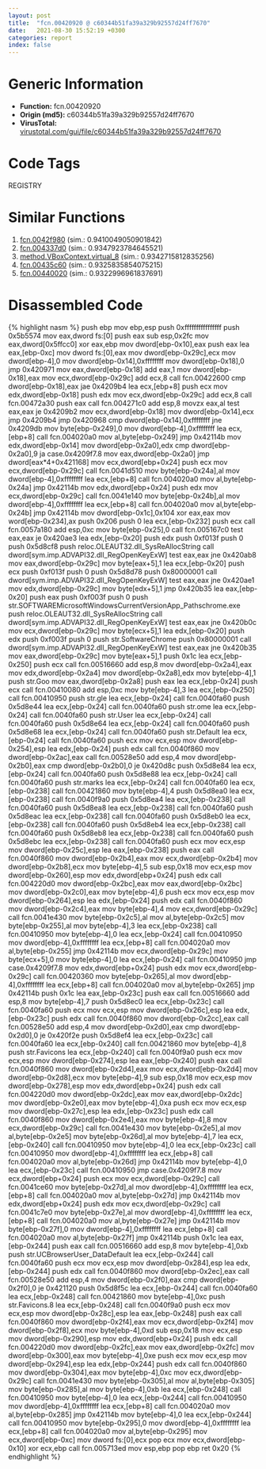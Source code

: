 ```yaml
---
layout: post
title:  "fcn.00420920 @ c60344b51fa39a329b92557d24ff7670"
date:   2021-08-30 15:52:19 +0300
categories: report
index: false
---
```


# Generic Information
- **Function:** fcn.00420920
- **Origin (md5):** c60344b51fa39a329b92557d24ff7670
- **VirusTotal:** [virustotal.com/gui/file/c60344b51fa39a329b92557d24ff7670][virustotal_ref]

# Code Tags
<span class="tag" id="REGISTRY">REGISTRY</span>


# Similar Functions

1. [fcn.0042f980][similar_1_ref] (sim.: 0.9410049050901842)
2. [fcn.004337d0][similar_2_ref] (sim.: 0.9347923784645521)
3. [method.VBoxContext.virtual\_8][similar_3_ref] (sim.: 0.9342715812835256)
4. [fcn.00435c60][similar_4_ref] (sim.: 0.9325835854075215)
5. [fcn.00440020][similar_5_ref] (sim.: 0.9322996961837691)


# Disassembled Code

{% highlight nasm %}
push ebp
mov ebp,esp
push 0xffffffffffffffff
push 0x5b5574
mov eax,dword fs:[0]
push eax
sub esp,0x2fc
mov eax,dword[0x5ffcc0]
xor eax,ebp
mov dword[ebp-0x10],eax
push eax
lea eax,[ebp-0xc]
mov dword fs:[0],eax
mov dword[ebp-0x29c],ecx
mov dword[ebp-4],0
mov dword[ebp-0x14],0xffffffff
mov dword[ebp-0x18],0
jmp 0x420971
mov eax,dword[ebp-0x18]
add eax,1
mov dword[ebp-0x18],eax
mov ecx,dword[ebp-0x29c]
add ecx,8
call fcn.00422600
cmp dword[ebp-0x18],eax
jae 0x4209b4
lea ecx,[ebp+8]
push ecx
mov edx,dword[ebp-0x18]
push edx
mov ecx,dword[ebp-0x29c]
add ecx,8
call fcn.00472a30
push eax
call fcn.004271c0
add esp,8
movzx eax,al
test eax,eax
je 0x4209b2
mov ecx,dword[ebp-0x18]
mov dword[ebp-0x14],ecx
jmp 0x4209b4
jmp 0x420968
cmp dword[ebp-0x14],0xffffffff
jne 0x4209db
mov byte[ebp-0x249],0
mov dword[ebp-4],0xffffffff
lea ecx,[ebp+8]
call fcn.004020a0
mov al,byte[ebp-0x249]
jmp 0x42114b
mov edx,dword[ebp-0x14]
mov dword[ebp-0x2a0],edx
cmp dword[ebp-0x2a0],9
ja case.0x4209f7.8
mov eax,dword[ebp-0x2a0]
jmp dword[eax*4+0x421168]
mov ecx,dword[ebp+0x24]
push ecx
mov ecx,dword[ebp-0x29c]
call fcn.0041d510
mov byte[ebp-0x24a],al
mov dword[ebp-4],0xffffffff
lea ecx,[ebp+8]
call fcn.004020a0
mov al,byte[ebp-0x24a]
jmp 0x42114b
mov edx,dword[ebp+0x24]
push edx
mov ecx,dword[ebp-0x29c]
call fcn.0041e140
mov byte[ebp-0x24b],al
mov dword[ebp-4],0xffffffff
lea ecx,[ebp+8]
call fcn.004020a0
mov al,byte[ebp-0x24b]
jmp 0x42114b
mov dword[ebp-0x1c],0x104
xor eax,eax
mov word[ebp-0x234],ax
push 0x206
push 0
lea ecx,[ebp-0x232]
push ecx
call fcn.0057a180
add esp,0xc
mov byte[ebp-0x25],0
call fcn.005167c0
test eax,eax
je 0x420ae3
lea edx,[ebp-0x20]
push edx
push 0xf013f
push 0
push 0x5d8cf8
push reloc.OLEAUT32.dll_SysReAllocString
call dword[sym.imp.ADVAPI32.dll_RegOpenKeyExW]
test eax,eax
jne 0x420ab8
mov eax,dword[ebp-0x29c]
mov byte[eax+5],1
lea ecx,[ebp-0x20]
push ecx
push 0xf013f
push 0
push 0x5d8d78
push 0x80000001
call dword[sym.imp.ADVAPI32.dll_RegOpenKeyExW]
test eax,eax
jne 0x420ae1
mov edx,dword[ebp-0x29c]
mov byte[edx+5],1
jmp 0x420b35
lea eax,[ebp-0x20]
push eax
push 0xf003f
push 0
push str.SOFTWAREMicrosoftWindowsCurrentVersionApp_Pathschrome.exe
push reloc.OLEAUT32.dll_SysReAllocString
call dword[sym.imp.ADVAPI32.dll_RegOpenKeyExW]
test eax,eax
jne 0x420b0c
mov ecx,dword[ebp-0x29c]
mov byte[ecx+5],1
lea edx,[ebp-0x20]
push edx
push 0xf003f
push 0
push str.SoftwareChrome
push 0x80000001
call dword[sym.imp.ADVAPI32.dll_RegOpenKeyExW]
test eax,eax
jne 0x420b35
mov eax,dword[ebp-0x29c]
mov byte[eax+5],1
push 0x1c
lea ecx,[ebp-0x250]
push ecx
call fcn.00516660
add esp,8
mov dword[ebp-0x2a4],eax
mov edx,dword[ebp-0x2a4]
mov dword[ebp-0x2a8],edx
mov byte[ebp-4],1
push str.Goo
mov eax,dword[ebp-0x2a8]
push eax
lea ecx,[ebp-0x24]
push ecx
call fcn.00410080
add esp,0xc
mov byte[ebp-4],3
lea ecx,[ebp-0x250]
call fcn.00410950
push str.gle
lea ecx,[ebp-0x24]
call fcn.0040fa60
push 0x5d8e44
lea ecx,[ebp-0x24]
call fcn.0040fa60
push str.ome
lea ecx,[ebp-0x24]
call fcn.0040fa60
push str.User
lea ecx,[ebp-0x24]
call fcn.0040fa60
push 0x5d8e64
lea ecx,[ebp-0x24]
call fcn.0040fa60
push 0x5d8e68
lea ecx,[ebp-0x24]
call fcn.0040fa60
push str.Default
lea ecx,[ebp-0x24]
call fcn.0040fa60
push ecx
mov ecx,esp
mov dword[ebp-0x254],esp
lea edx,[ebp-0x24]
push edx
call fcn.0040f860
mov dword[ebp-0x2ac],eax
call fcn.00528e50
add esp,4
mov dword[ebp-0x2b0],eax
cmp dword[ebp-0x2b0],0
je 0x420d8c
push 0x5d8e84
lea ecx,[ebp-0x24]
call fcn.0040fa60
push 0x5d8e88
lea ecx,[ebp-0x24]
call fcn.0040fa60
push str.marks
lea ecx,[ebp-0x24]
call fcn.0040fa60
lea ecx,[ebp-0x238]
call fcn.00421860
mov byte[ebp-4],4
push 0x5d8ea0
lea ecx,[ebp-0x238]
call fcn.0040f9a0
push 0x5d8ea4
lea ecx,[ebp-0x238]
call fcn.0040fa60
push 0x5d8ea8
lea ecx,[ebp-0x238]
call fcn.0040fa60
push 0x5d8eac
lea ecx,[ebp-0x238]
call fcn.0040fa60
push 0x5d8eb0
lea ecx,[ebp-0x238]
call fcn.0040fa60
push 0x5d8eb4
lea ecx,[ebp-0x238]
call fcn.0040fa60
push 0x5d8eb8
lea ecx,[ebp-0x238]
call fcn.0040fa60
push 0x5d8ebc
lea ecx,[ebp-0x238]
call fcn.0040fa60
push ecx
mov ecx,esp
mov dword[ebp-0x25c],esp
lea eax,[ebp-0x238]
push eax
call fcn.0040f860
mov dword[ebp-0x2b4],eax
mov ecx,dword[ebp-0x2b4]
mov dword[ebp-0x2b8],ecx
mov byte[ebp-4],5
sub esp,0x18
mov ecx,esp
mov dword[ebp-0x260],esp
mov edx,dword[ebp+0x24]
push edx
call fcn.004220d0
mov dword[ebp-0x2bc],eax
mov eax,dword[ebp-0x2bc]
mov dword[ebp-0x2c0],eax
mov byte[ebp-4],6
push ecx
mov ecx,esp
mov dword[ebp-0x264],esp
lea edx,[ebp-0x24]
push edx
call fcn.0040f860
mov dword[ebp-0x2c4],eax
mov byte[ebp-4],4
mov ecx,dword[ebp-0x29c]
call fcn.0041e430
mov byte[ebp-0x2c5],al
mov al,byte[ebp-0x2c5]
mov byte[ebp-0x255],al
mov byte[ebp-4],3
lea ecx,[ebp-0x238]
call fcn.00410950
mov byte[ebp-4],0
lea ecx,[ebp-0x24]
call fcn.00410950
mov dword[ebp-4],0xffffffff
lea ecx,[ebp+8]
call fcn.004020a0
mov al,byte[ebp-0x255]
jmp 0x42114b
mov ecx,dword[ebp-0x29c]
mov byte[ecx+5],0
mov byte[ebp-4],0
lea ecx,[ebp-0x24]
call fcn.00410950
jmp case.0x4209f7.8
mov edx,dword[ebp+0x24]
push edx
mov ecx,dword[ebp-0x29c]
call fcn.00420360
mov byte[ebp-0x265],al
mov dword[ebp-4],0xffffffff
lea ecx,[ebp+8]
call fcn.004020a0
mov al,byte[ebp-0x265]
jmp 0x42114b
push 0x1c
lea eax,[ebp-0x23c]
push eax
call fcn.00516660
add esp,8
mov byte[ebp-4],7
push 0x5d8ec0
lea ecx,[ebp-0x23c]
call fcn.0040fa60
push ecx
mov ecx,esp
mov dword[ebp-0x26c],esp
lea edx,[ebp-0x23c]
push edx
call fcn.0040f860
mov dword[ebp-0x2cc],eax
call fcn.00528e50
add esp,4
mov dword[ebp-0x2d0],eax
cmp dword[ebp-0x2d0],0
je 0x420f2e
push 0x5d8ef4
lea ecx,[ebp-0x23c]
call fcn.0040fa60
lea ecx,[ebp-0x240]
call fcn.00421860
mov byte[ebp-4],8
push str.Favicons
lea ecx,[ebp-0x240]
call fcn.0040f9a0
push ecx
mov ecx,esp
mov dword[ebp-0x274],esp
lea eax,[ebp-0x240]
push eax
call fcn.0040f860
mov dword[ebp-0x2d4],eax
mov ecx,dword[ebp-0x2d4]
mov dword[ebp-0x2d8],ecx
mov byte[ebp-4],9
sub esp,0x18
mov ecx,esp
mov dword[ebp-0x278],esp
mov edx,dword[ebp+0x24]
push edx
call fcn.004220d0
mov dword[ebp-0x2dc],eax
mov eax,dword[ebp-0x2dc]
mov dword[ebp-0x2e0],eax
mov byte[ebp-4],0xa
push ecx
mov ecx,esp
mov dword[ebp-0x27c],esp
lea edx,[ebp-0x23c]
push edx
call fcn.0040f860
mov dword[ebp-0x2e4],eax
mov byte[ebp-4],8
mov ecx,dword[ebp-0x29c]
call fcn.0041e430
mov byte[ebp-0x2e5],al
mov al,byte[ebp-0x2e5]
mov byte[ebp-0x26d],al
mov byte[ebp-4],7
lea ecx,[ebp-0x240]
call fcn.00410950
mov byte[ebp-4],0
lea ecx,[ebp-0x23c]
call fcn.00410950
mov dword[ebp-4],0xffffffff
lea ecx,[ebp+8]
call fcn.004020a0
mov al,byte[ebp-0x26d]
jmp 0x42114b
mov byte[ebp-4],0
lea ecx,[ebp-0x23c]
call fcn.00410950
jmp case.0x4209f7.8
mov ecx,dword[ebp+0x24]
push ecx
mov ecx,dword[ebp-0x29c]
call fcn.0041ce60
mov byte[ebp-0x27d],al
mov dword[ebp-4],0xffffffff
lea ecx,[ebp+8]
call fcn.004020a0
mov al,byte[ebp-0x27d]
jmp 0x42114b
mov edx,dword[ebp+0x24]
push edx
mov ecx,dword[ebp-0x29c]
call fcn.0041c7e0
mov byte[ebp-0x27e],al
mov dword[ebp-4],0xffffffff
lea ecx,[ebp+8]
call fcn.004020a0
mov al,byte[ebp-0x27e]
jmp 0x42114b
mov byte[ebp-0x27f],0
mov dword[ebp-4],0xffffffff
lea ecx,[ebp+8]
call fcn.004020a0
mov al,byte[ebp-0x27f]
jmp 0x42114b
push 0x1c
lea eax,[ebp-0x244]
push eax
call fcn.00516660
add esp,8
mov byte[ebp-4],0xb
push str.UCBrowserUser_DataDefault
lea ecx,[ebp-0x244]
call fcn.0040fa60
push ecx
mov ecx,esp
mov dword[ebp-0x284],esp
lea edx,[ebp-0x244]
push edx
call fcn.0040f860
mov dword[ebp-0x2ec],eax
call fcn.00528e50
add esp,4
mov dword[ebp-0x2f0],eax
cmp dword[ebp-0x2f0],0
je 0x421120
push 0x5d8f5c
lea ecx,[ebp-0x244]
call fcn.0040fa60
lea ecx,[ebp-0x248]
call fcn.00421860
mov byte[ebp-4],0xc
push str.Favicons.8
lea ecx,[ebp-0x248]
call fcn.0040f9a0
push ecx
mov ecx,esp
mov dword[ebp-0x28c],esp
lea eax,[ebp-0x248]
push eax
call fcn.0040f860
mov dword[ebp-0x2f4],eax
mov ecx,dword[ebp-0x2f4]
mov dword[ebp-0x2f8],ecx
mov byte[ebp-4],0xd
sub esp,0x18
mov ecx,esp
mov dword[ebp-0x290],esp
mov edx,dword[ebp+0x24]
push edx
call fcn.004220d0
mov dword[ebp-0x2fc],eax
mov eax,dword[ebp-0x2fc]
mov dword[ebp-0x300],eax
mov byte[ebp-4],0xe
push ecx
mov ecx,esp
mov dword[ebp-0x294],esp
lea edx,[ebp-0x244]
push edx
call fcn.0040f860
mov dword[ebp-0x304],eax
mov byte[ebp-4],0xc
mov ecx,dword[ebp-0x29c]
call fcn.0041e430
mov byte[ebp-0x305],al
mov al,byte[ebp-0x305]
mov byte[ebp-0x285],al
mov byte[ebp-4],0xb
lea ecx,[ebp-0x248]
call fcn.00410950
mov byte[ebp-4],0
lea ecx,[ebp-0x244]
call fcn.00410950
mov dword[ebp-4],0xffffffff
lea ecx,[ebp+8]
call fcn.004020a0
mov al,byte[ebp-0x285]
jmp 0x42114b
mov byte[ebp-4],0
lea ecx,[ebp-0x244]
call fcn.00410950
mov byte[ebp-0x295],0
mov dword[ebp-4],0xffffffff
lea ecx,[ebp+8]
call fcn.004020a0
mov al,byte[ebp-0x295]
mov ecx,dword[ebp-0xc]
mov dword fs:[0],ecx
pop ecx
mov ecx,dword[ebp-0x10]
xor ecx,ebp
call fcn.005713ed
mov esp,ebp
pop ebp
ret 0x20
{% endhighlight %}


[similar_1_ref]: /report/fcn.0042f980@279a61b1e76da49531f1f16fd1102a2d
[similar_2_ref]: /report/fcn.004337d0@279a61b1e76da49531f1f16fd1102a2d
[similar_3_ref]: /report/method.VBoxContext.virtual_8@a0ac129ff3ea4c0dfa9529c259a9502c
[similar_4_ref]: /report/fcn.00435c60@c60344b51fa39a329b92557d24ff7670
[similar_5_ref]: /report/fcn.00440020@c60344b51fa39a329b92557d24ff7670
[virustotal_ref]: https://www.virustotal.com/gui/file/c60344b51fa39a329b92557d24ff7670
